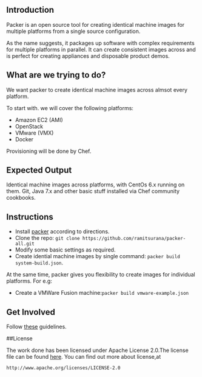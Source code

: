 ## Introduction

Packer is an open source tool for creating identical machine images for multiple platforms from a single source configuration.

As the name suggests, it packages up software with complex requirements for multiple platforms in parallel. It can create consistent images across and is perfect for creating appliances and disposable product demos.

## What are we trying to do?

We want packer to create identical machine images across almsot every platform. 

To start with. we will cover the following platforms:

  - Amazon EC2 (AMI)
  - OpenStack
  - VMware (VMX)
  - Docker

Provisioning will be done by Chef.


## Expected Output

Identical machine images across platforms, with CentOs 6.x running on them. Git, Java 7.x and other basic stuff installed via Chef community cookbooks. 


## Instructions

  - Install [packer](http://packer.io) according to directions.
  - Clone the repo: `git clone https://github.com/ramitsurana/packer-all.git`
  - Modify some basic settings as required.
  - Create idential machine images by single command: `packer build system-build.json`.

At the same time, packer gives you flexibility to create images for individual platforms. For e.g:
  - Create a VMWare Fusion machine:`packer build vmware-example.json`

## Get Involved

Follow [these](https://guides.github.com/activities/contributing-to-open-source/) guidelines.

##License

  The work done has been licensed under Apache License 2.0.The license file can be found
  [here](https://github.com/ramitsurana/packer-all/blob/master/LICENSE).
  You can find out more about license,at
  
    http://www.apache.org/licenses/LICENSE-2.0
